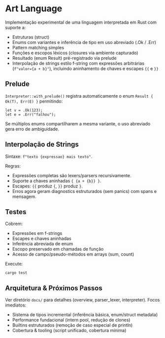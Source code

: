 # Art Language

Implementação experimental de uma linguagem interpretada em Rust com suporte a:

- Estruturas (struct)
- Enums com variantes e inferência de tipo em uso abreviado (.Ok / .Err)
- Pattern matching simples
- Funções e escopos léxicos (closures via ambiente capturado)
- Resultado (enum Result) pré-registrado via prelude
- Interpolação de strings estilo f-string com expressões arbitrárias (`f"valor={a + b}"`), incluindo aninhamento de chaves e escapes `{{` e `}}`

## Prelude

`Interpreter::with_prelude()` registra automaticamente o enum `Result { Ok(T), Err(E) }` permitindo:

```
let v = .Ok(123);
let e = .Err("falhou");
```

Se múltiplos enums compartilharem a mesma variante, o uso abreviado gera erro de ambiguidade.

## Interpolação de Strings

Sintaxe: `f"texto {expressao} mais texto"`.

Regras:
- Expressões completas são lexers/parsers recursivamente.
- Suporte a chaves aninhadas `{ {a + {b}} }`.
- Escapes: `{{` produz `{`, `}}` produz `}`.
- Erros agora geram diagnostics estruturados (sem panics) com spans e mensagem.

## Testes

Cobrem:
- Expressões em f-strings
- Escapes e chaves aninhadas
- Inferência abreviada de enum
- Escopo preservado em chamadas de função
- Acesso de campo/pseudo-métodos em arrays (sum, count)

Execute:
```
cargo test
```

## Arquitetura & Próximos Passos
Ver diretório `docs/` para detalhes (overview, parser_lexer, interpreter). Focos imediatos:
- Sistema de tipos incremental (inferência básica, enum/struct metadata)
- Performance fundacional (intern pool, redução de clones)
- Builtins estruturados (remoção de caso especial de println)
- Cobertura & tooling (script unificado, cobertura mínima)

